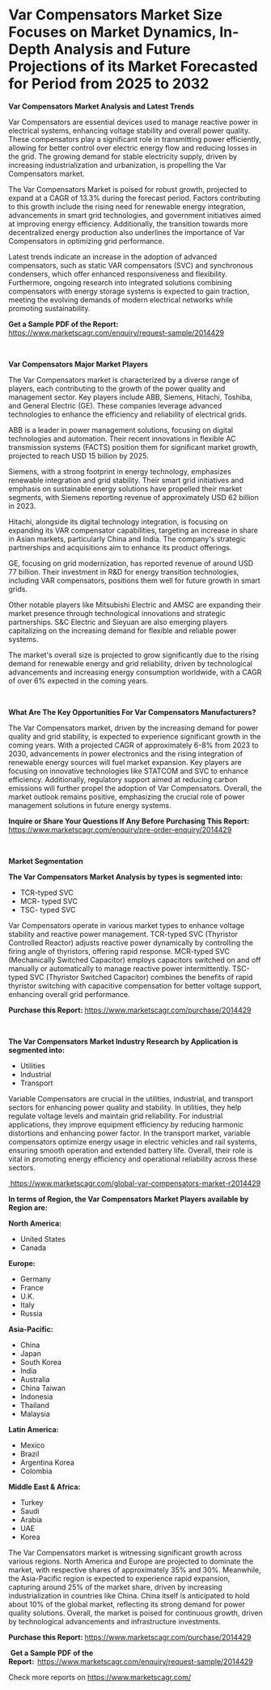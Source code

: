 <p><h1>Var Compensators Market Size Focuses on Market Dynamics, In-Depth Analysis and Future Projections of its Market Forecasted for Period from 2025 to 2032</h1></p><p><strong>Var Compensators Market Analysis and Latest Trends</strong></p>
<p><p>Var Compensators are essential devices used to manage reactive power in electrical systems, enhancing voltage stability and overall power quality. These compensators play a significant role in transmitting power efficiently, allowing for better control over electric energy flow and reducing losses in the grid. The growing demand for stable electricity supply, driven by increasing industrialization and urbanization, is propelling the Var Compensators market.</p><p>The Var Compensators Market is poised for robust growth, projected to expand at a CAGR of 13.3% during the forecast period. Factors contributing to this growth include the rising need for renewable energy integration, advancements in smart grid technologies, and government initiatives aimed at improving energy efficiency. Additionally, the transition towards more decentralized energy production also underlines the importance of Var Compensators in optimizing grid performance.</p><p>Latest trends indicate an increase in the adoption of advanced compensators, such as static VAR compensators (SVC) and synchronous condensers, which offer enhanced responsiveness and flexibility. Furthermore, ongoing research into integrated solutions combining compensators with energy storage systems is expected to gain traction, meeting the evolving demands of modern electrical networks while promoting sustainability.</p></p>
<p><strong>Get a Sample PDF of the Report:&nbsp;</strong> <a href="https://www.marketscagr.com/enquiry/request-sample/2014429?utm_campaign=2336&utm_medium=2&utm_source=Github&utm_content=ia&utm_term=11022025&utm_id=var-compensators">https://www.marketscagr.com/enquiry/request-sample/2014429</a></p>
<p>&nbsp;</p>
<p><strong>Var Compensators Major Market Players</strong></p>
<p><p>The Var Compensators market is characterized by a diverse range of players, each contributing to the growth of the power quality and management sector. Key players include ABB, Siemens, Hitachi, Toshiba, and General Electric (GE). These companies leverage advanced technologies to enhance the efficiency and reliability of electrical grids.</p><p>ABB is a leader in power management solutions, focusing on digital technologies and automation. Their recent innovations in flexible AC transmission systems (FACTS) position them for significant market growth, projected to reach USD 15 billion by 2025.</p><p>Siemens, with a strong footprint in energy technology, emphasizes renewable integration and grid stability. Their smart grid initiatives and emphasis on sustainable energy solutions have propelled their market segments, with Siemens reporting revenue of approximately USD 62 billion in 2023.</p><p>Hitachi, alongside its digital technology integration, is focusing on expanding its VAR compensator capabilities, targeting an increase in share in Asian markets, particularly China and India. The company's strategic partnerships and acquisitions aim to enhance its product offerings.</p><p>GE, focusing on grid modernization, has reported revenue of around USD 77 billion. Their investment in R&D for energy transition technologies, including VAR compensators, positions them well for future growth in smart grids.</p><p>Other notable players like Mitsubishi Electric and AMSC are expanding their market presence through technological innovations and strategic partnerships. S&C Electric and Sieyuan are also emerging players capitalizing on the increasing demand for flexible and reliable power systems.</p><p>The market's overall size is projected to grow significantly due to the rising demand for renewable energy and grid reliability, driven by technological advancements and increasing energy consumption worldwide, with a CAGR of over 6% expected in the coming years.</p></p>
<p>&nbsp;</p>
<p><strong>What Are The Key Opportunities For Var Compensators Manufacturers?</strong></p>
<p><p>The Var Compensators market, driven by the increasing demand for power quality and grid stability, is expected to experience significant growth in the coming years. With a projected CAGR of approximately 6-8% from 2023 to 2030, advancements in power electronics and the rising integration of renewable energy sources will fuel market expansion. Key players are focusing on innovative technologies like STATCOM and SVC to enhance efficiency. Additionally, regulatory support aimed at reducing carbon emissions will further propel the adoption of Var Compensators. Overall, the market outlook remains positive, emphasizing the crucial role of power management solutions in future energy systems.</p></p>
<p><strong>Inquire or Share Your Questions If Any Before Purchasing This Report:</strong> <a href="https://www.marketscagr.com/enquiry/pre-order-enquiry/2014429?utm_campaign=2336&utm_medium=2&utm_source=Github&utm_content=ia&utm_term=11022025&utm_id=var-compensators">https://www.marketscagr.com/enquiry/pre-order-enquiry/2014429</a></p>
<p>&nbsp;</p>
<p><strong>Market Segmentation</strong></p>
<p><strong>The Var Compensators Market Analysis by types is segmented into:</strong></p>
<p><ul><li>TCR-typed SVC</li><li>MCR- typed SVC</li><li>TSC- typed SVC</li></ul></p>
<p><p>Var Compensators operate in various market types to enhance voltage stability and reactive power management. TCR-typed SVC (Thyristor Controlled Reactor) adjusts reactive power dynamically by controlling the firing angle of thyristors, offering rapid response. MCR-typed SVC (Mechanically Switched Capacitor) employs capacitors switched on and off manually or automatically to manage reactive power intermittently. TSC-typed SVC (Thyristor Switched Capacitor) combines the benefits of rapid thyristor switching with capacitive compensation for better voltage support, enhancing overall grid performance.</p></p>
<p><strong>Purchase this Report:&nbsp;</strong><a href="https://www.marketscagr.com/purchase/2014429?utm_campaign=2336&utm_medium=2&utm_source=Github&utm_content=ia&utm_term=11022025&utm_id=var-compensators">https://www.marketscagr.com/purchase/2014429</a></p>
<p>&nbsp;</p>
<p><strong>The Var Compensators Market Industry Research by Application is segmented into:</strong></p>
<p><ul><li>Utilities</li><li>Industrial</li><li>Transport</li></ul></p>
<p><p>Variable Compensators are crucial in the utilities, industrial, and transport sectors for enhancing power quality and stability. In utilities, they help regulate voltage levels and maintain grid reliability. For industrial applications, they improve equipment efficiency by reducing harmonic distortions and enhancing power factor. In the transport market, variable compensators optimize energy usage in electric vehicles and rail systems, ensuring smooth operation and extended battery life. Overall, their role is vital in promoting energy efficiency and operational reliability across these sectors.</p></p>
<p><a href="https://www.marketscagr.com/global-var-compensators-market-r2014429?utm_campaign=2336&utm_medium=2&utm_source=Github&utm_content=ia&utm_term=11022025&utm_id=var-compensators">&nbsp;https://www.marketscagr.com/global-var-compensators-market-r2014429</a></p>
<p><strong>In terms of Region, the Var Compensators Market Players available by Region are:</strong></p>
<p>
    <p> <strong> North America: </strong>
        <ul>
            <li>United States</li>
            <li>Canada</li>
        </ul>
        </p> 
    <p> <strong> Europe: </strong>
        <ul>
            <li>Germany</li>
            <li>France</li>
            <li>U.K.</li>
            <li>Italy</li>
            <li>Russia</li>
        </ul>
        </p> 
    <p> <strong> Asia-Pacific: </strong>
        <ul>
            <li>China</li>
            <li>Japan</li>
            <li>South Korea</li>
            <li>India</li>
            <li>Australia</li>
            <li>China Taiwan</li>
            <li>Indonesia</li>
            <li>Thailand</li>
            <li>Malaysia</li>
        </ul>
        </p> 
    <p> <strong> Latin America: </strong>
        <ul>
            <li>Mexico</li>
            <li>Brazil</li>
            <li>Argentina Korea</li>
            <li>Colombia</li>
        </ul>
        </p> 
    <p> <strong> Middle East & Africa: </strong>
        <ul>
            <li>Turkey</li>
            <li>Saudi</li>
            <li>Arabia</li>
            <li>UAE</li>
            <li>Korea</li>
        </ul>
    </p>
    </p>
<p><p>The Var Compensators market is witnessing significant growth across various regions. North America and Europe are projected to dominate the market, with respective shares of approximately 35% and 30%. Meanwhile, the Asia-Pacific region is expected to experience rapid expansion, capturing around 25% of the market share, driven by increasing industrialization in countries like China. China itself is anticipated to hold about 10% of the global market, reflecting its strong demand for power quality solutions. Overall, the market is poised for continuous growth, driven by technological advancements and infrastructure investments.</p></p>
<p><strong>Purchase this Report: </strong><a href="https://www.marketscagr.com/purchase/2014429?utm_campaign=2336&utm_medium=2&utm_source=Github&utm_content=ia&utm_term=11022025&utm_id=var-compensators">https://www.marketscagr.com/purchase/2014429</a></p>
<p>&nbsp;<strong>Get a Sample PDF of the Report:&nbsp;&nbsp;</strong><a href="https://www.marketscagr.com/enquiry/request-sample/2014429?utm_campaign=2336&utm_medium=2&utm_source=Github&utm_content=ia&utm_term=11022025&utm_id=var-compensators">https://www.marketscagr.com/enquiry/request-sample/2014429</a></p>
<p><strong></strong></p>
<p>Check more reports on <a href="https://www.marketscagr.com/?utm_campaign=2336&utm_medium=2&utm_source=Github&utm_content=ia&utm_term=11022025&utm_id=var-compensators">https://www.marketscagr.com/</a></p>